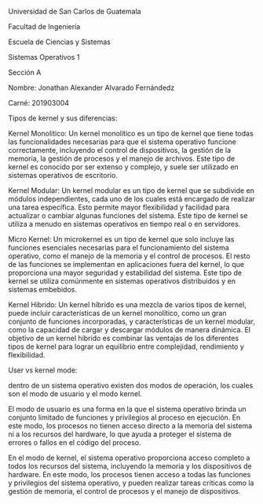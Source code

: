 Universidad de San Carlos de Guatemala

Facultad de Ingeniería

Escuela de Ciencias y Sistemas

Sistemas Operativos 1

Sección A

Nombre: Jonathan Alexander Alvarado Fernándedz

Carné: 201903004

Tipos de kernel y sus diferencias:

Kernel Monolitico: Un kernel monolítico es un tipo de kernel que tiene todas las funcionalidades necesarias para que el sistema operativo funcione correctamente, incluyendo el control de dispositivos, la gestión de la memoria, la gestión de procesos y el manejo de archivos. Este tipo de kernel es conocido por ser extenso y complejo, y suele ser utilizado en sistemas operativos de escritorio.

Kernel Modular: Un kernel modular es un tipo de kernel que se subdivide en módulos independientes, cada uno de los cuales está encargado de realizar una tarea específica. Esto permite mayor flexibilidad y facilidad para actualizar o cambiar algunas funciones del sistema. Este tipo de kernel se utiliza a menudo en sistemas operativos en tiempo real o en servidores.

Micro Kernel: Un microkernel es un tipo de kernel que solo incluye las funciones esenciales necesarias para el funcionamiento del sistema operativo, como el manejo de la memoria y el control de procesos. El resto de las funciones se implementan en aplicaciones fuera del kernel, lo que proporciona una mayor seguridad y estabilidad del sistema. Este tipo de kernel se utiliza comúnmente en sistemas operativos distribuidos y en sistemas embebidos.

Kernel Hibrido: Un kernel híbrido es una mezcla de varios tipos de kernel, puede incluir características de un kernel monolítico, como un gran conjunto de funciones incorporadas, y características de un kernel modular, como la capacidad de cargar y descargar módulos de manera dinámica. El objetivo de un kernel híbrido es combinar las ventajas de los diferentes tipos de kernel para lograr un equilibrio entre complejidad, rendimiento y flexibilidad.

User vs kernel mode:

dentro de un sistema operativo existen dos modos de operación, los cuales son el modo de usuario y el modo kernel.

El modo de usuario es una forma en la que el sistema operativo brinda un conjunto limitado de funciones y privilegios al proceso en ejecución. En este modo, los procesos no tienen acceso directo a la memoria del sistema ni a los recursos del hardware, lo que ayuda a proteger el sistema de errores o fallos en el código del proceso.

En el modo de kernel, el sistema operativo proporciona acceso completo a todos los recursos del sistema, incluyendo la memoria y los dispositivos de hardware. En este modo, los procesos tienen acceso a todas las funciones y privilegios del sistema operativo, y pueden realizar tareas críticas como la gestión de memoria, el control de procesos y el manejo de dispositivos.